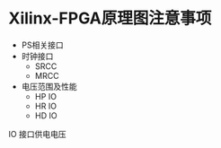 # Xilinx-FPGA原理图注意事项

- PS相关接口
- 时钟接口
  - SRCC
  - MRCC
- 电压范围及性能
  - HP IO
  - HR IO
  - HD IO

IO 接口供电电压

